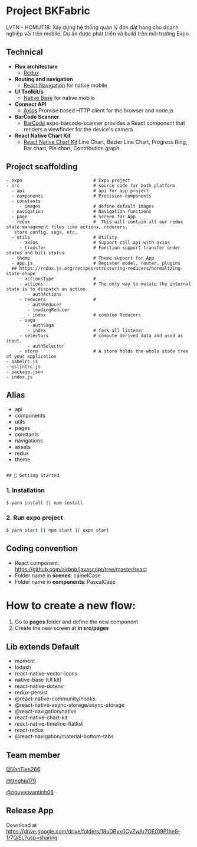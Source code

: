 # Project BKFabric 

LVTN - HCMUT18: Xây dựng hệ thống quản lý đơn đặt hàng cho doanh nghiệp vải trên mobile.
Dự án được phát triển và build trên môi trường Expo.
## Technical

- **Flux architecture**
  - [Redux](https://redux.js.org/docs/introduction/)
- **Routing and navigation**
  - [React Navigation](https://github.com/react-navigation/react-navigation) for native mobile
- **UI Toolkit/s**
  - [Native Base](https://nativebase.io/) for native mobile
- **Connect API**
  - [Axios](https://github.com/axios/axios) Promise based HTTP client for the browser and node.js
- **BarCode Scanner**
  - [BarCode](https://docs.expo.dev/versions/latest/sdk/bar-code-scanner/) expo-barcode-scanner provides a React component that renders a viewfinder for the device's camera
- **React Native Chart Kit**
  - [React Native Chart Kit](https://www.npmjs.com/package/react-native-chart-kit) Line Chart, Bezier Line Chart, Progress Ring, Bar chart, Pie chart, Contribution graph
## Project scaffolding
```
- expo                           # Expo project
- src                            # source code for both platform
  - api                          # api for app project
  - components                   # Precision components
  - constants
     - images                    # define default images
  - navigation                   # Navigation functions
  - page                         # Screen for App
  - redux                        #  This will contain all our redux state management files like actions, reducers,
   store config, saga, etc.
  - utils                        # Utility
     - axios                     # Support call api with axios
     - transfer                  # Function support transfer order status and bill status
  - theme                        # Theme support for App
  - app.js                       # Register model, router, plugins  
  ## https://redux.js.org/recipes/structuring-reducers/normalizing-state-shape
     - actionsType               #
     - actions                   # The only way to mutate the internal state is to dispatch an action.
        - authActions
     - reducers                  #
        - authReducer
        - loadingReducer
        - index                  # combine Reducers
     - saga
        - authSaga
        - index                  # fork all listener
     - selectors                 # compute derived data and used as input.
        - authSelector
     - store                     # A store holds the whole state tree of your application
- babelrc.js
- eslintrc.js
- package.json
- index.js
```

## Alias
- api
- components
- utils
- pages
- constants
- navigations
- assets
- redux
- theme
```

## 🚀 Getting Started

```
### 1. Installation

```bash
$ yarn install || npm install
```
### 2. Run expo project

```sh
$ yarn start || npm start || expo start
```

## Coding convention

- React component: https://github.com/airbnb/javascript/tree/master/react
- Folder name in **scenes**: camelCase
- Folder name in **components**: PascalCase

# How to create a new flow:

1. Go to **pages** folder and define the new component
3. Create the new screen at **in src/pages**

## Lib extends Default

- moment
- lodash
- react-native-vector-icons
- native-base (UI kit)
- react-native-dotenv
- redux-persist
- @react-native-community/hooks
- @react-native-async-storage/async-storage
- @react-navigation/native
- react-native-chart-kit
- react-native-timeline-flatlist
- react-redux
- @react-navigation/material-bottom-tabs
## Team member

[@VanTien266](https://github.com/VanTien266)

[@ttnghia179](https://github.com/ttnghia179)

[@nguyenvantinh06](https://github.com/nguyenvantinh06)

## Release App

Download at https://drive.google.com/drive/folders/18uDByx0CyZwAr7OE019P1he9-1r7QiEL?usp=sharing